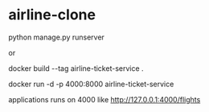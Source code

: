 # airline-clone

python manage.py runserver

or


docker build --tag airline-ticket-service .

docker run -d -p 4000:8000 airline-ticket-service

applications runs on 4000 like http://127.0.0.1:4000/flights
